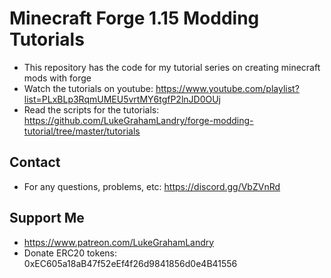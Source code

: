 # Minecraft Forge 1.15 Modding Tutorials
- This repository has the code for my tutorial series on creating minecraft mods with forge
- Watch the tutorials on youtube: https://www.youtube.com/playlist?list=PLxBLp3RqmUMEU5vrtMY6tgfP2lnJD0OUj
- Read the scripts for the tutorials: https://github.com/LukeGrahamLandry/forge-modding-tutorial/tree/master/tutorials

## Contact
- For any questions, problems, etc: https://discord.gg/VbZVnRd

## Support Me
- https://www.patreon.com/LukeGrahamLandry
- Donate ERC20 tokens: 0xEC605a18aB47f52eEf4f26d9841856d0e4B41556
 

